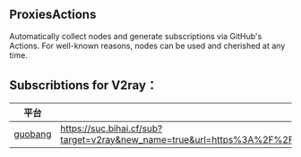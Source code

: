 ## ProxiesActions

Automatically collect nodes and generate subscriptions via GitHub's Actions. For well-known reasons, nodes can be used and cherished at any time.

## Subscribtions for V2ray：


| 平台                    | 软件                                                         |
| ----------------------- | ------------------------------------------------------------ |
| [guobang](https://suc.bihai.cf/sub?target=v2ray&new_name=true&url=https%3A%2F%2Fraw.githubusercontent.com%2Fhermanb001%2FProxyTest%2Fmain%2Fsubscribe%2Fguobang)|https://suc.bihai.cf/sub?target=v2ray&new_name=true&url=https%3A%2F%2Fraw.githubusercontent.com%2Fhermanb001%2FProxyTest%2Fmain%2Fsubscribe%2Fguobang |
